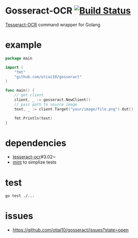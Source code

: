 # Gosseract-OCR [![Build Status](https://travis-ci.org/otiai10/gosseract.svg?branch=develop)](https://travis-ci.org/otiai10/gosseract)

[Tesseract-OCR](https://code.google.com/p/tesseract-ocr/) command wrapper for Golang

# example
```go
package main

import (
	"fmt"
	"github.com/otiai10/gosseract"
)

func main() {
    // get client
	client, _ := gosseract.NewClient()
    // pass path to source image
	text, _ := client.Target("your/image/file.png").Out()

	fmt.Println(text)
}

```

# dependencies

- [tesseract-ocr](https://code.google.com/p/tesseract-ocr/)#3.02~
- [mint](https://github.com/otiai10/mint) to simplize tests

# test
```sh
go test ./...
```

# issues
- https://github.com/otiai10/gosseract/issues?state=open
